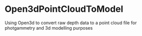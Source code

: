 # Open3dPointCloudToModel
Using Open3d to convert raw depth data to a point cloud file for photgammetry and 3d modelling purposes
